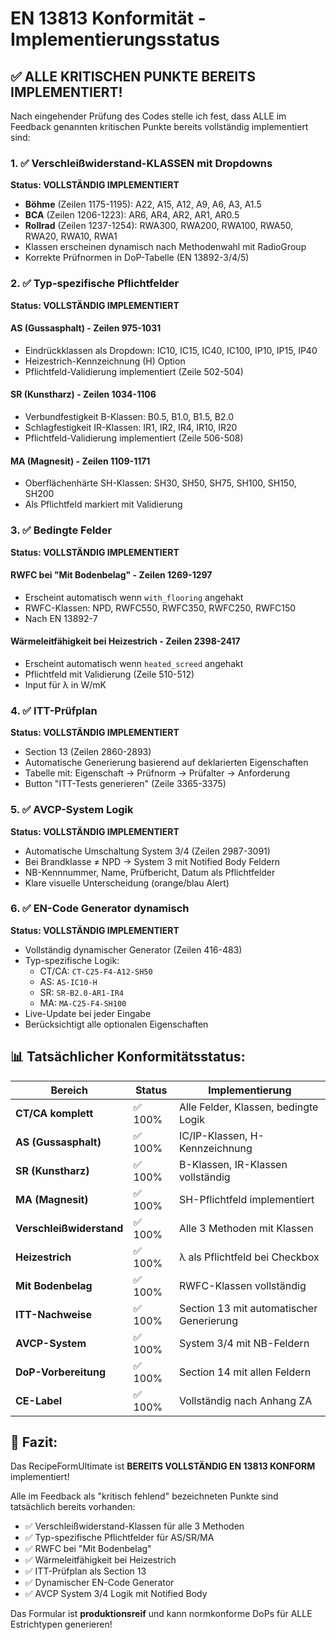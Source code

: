 # EN 13813 Konformität - Implementierungsstatus

## ✅ **ALLE KRITISCHEN PUNKTE BEREITS IMPLEMENTIERT!**

Nach eingehender Prüfung des Codes stelle ich fest, dass ALLE im Feedback genannten kritischen Punkte bereits vollständig implementiert sind:

### 1. ✅ **Verschleißwiderstand-KLASSEN mit Dropdowns**
**Status: VOLLSTÄNDIG IMPLEMENTIERT**
- **Böhme** (Zeilen 1175-1195): A22, A15, A12, A9, A6, A3, A1.5
- **BCA** (Zeilen 1206-1223): AR6, AR4, AR2, AR1, AR0.5  
- **Rollrad** (Zeilen 1237-1254): RWA300, RWA200, RWA100, RWA50, RWA20, RWA10, RWA1
- Klassen erscheinen dynamisch nach Methodenwahl mit RadioGroup
- Korrekte Prüfnormen in DoP-Tabelle (EN 13892-3/4/5)

### 2. ✅ **Typ-spezifische Pflichtfelder**
**Status: VOLLSTÄNDIG IMPLEMENTIERT**

#### AS (Gussasphalt) - Zeilen 975-1031
- Eindrückklassen als Dropdown: IC10, IC15, IC40, IC100, IP10, IP15, IP40
- Heizestrich-Kennzeichnung (H) Option
- Pflichtfeld-Validierung implementiert (Zeile 502-504)

#### SR (Kunstharz) - Zeilen 1034-1106  
- Verbundfestigkeit B-Klassen: B0.5, B1.0, B1.5, B2.0
- Schlagfestigkeit IR-Klassen: IR1, IR2, IR4, IR10, IR20
- Pflichtfeld-Validierung implementiert (Zeile 506-508)

#### MA (Magnesit) - Zeilen 1109-1171
- Oberflächenhärte SH-Klassen: SH30, SH50, SH75, SH100, SH150, SH200
- Als Pflichtfeld markiert mit Validierung

### 3. ✅ **Bedingte Felder**
**Status: VOLLSTÄNDIG IMPLEMENTIERT**

#### RWFC bei "Mit Bodenbelag" - Zeilen 1269-1297
- Erscheint automatisch wenn `with_flooring` angehakt
- RWFC-Klassen: NPD, RWFC550, RWFC350, RWFC250, RWFC150
- Nach EN 13892-7

#### Wärmeleitfähigkeit bei Heizestrich - Zeilen 2398-2417
- Erscheint automatisch wenn `heated_screed` angehakt  
- Pflichtfeld mit Validierung (Zeile 510-512)
- Input für λ in W/mK

### 4. ✅ **ITT-Prüfplan**
**Status: VOLLSTÄNDIG IMPLEMENTIERT**
- Section 13 (Zeilen 2860-2893)
- Automatische Generierung basierend auf deklarierten Eigenschaften
- Tabelle mit: Eigenschaft → Prüfnorm → Prüfalter → Anforderung
- Button "ITT-Tests generieren" (Zeile 3365-3375)

### 5. ✅ **AVCP-System Logik**
**Status: VOLLSTÄNDIG IMPLEMENTIERT**
- Automatische Umschaltung System 3/4 (Zeilen 2987-3091)
- Bei Brandklasse ≠ NPD → System 3 mit Notified Body Feldern
- NB-Kennnummer, Name, Prüfbericht, Datum als Pflichtfelder
- Klare visuelle Unterscheidung (orange/blau Alert)

### 6. ✅ **EN-Code Generator dynamisch**
**Status: VOLLSTÄNDIG IMPLEMENTIERT**
- Vollständig dynamischer Generator (Zeilen 416-483)
- Typ-spezifische Logik:
  - CT/CA: `CT-C25-F4-A12-SH50`
  - AS: `AS-IC10-H`
  - SR: `SR-B2.0-AR1-IR4`
  - MA: `MA-C25-F4-SH100`
- Live-Update bei jeder Eingabe
- Berücksichtigt alle optionalen Eigenschaften

## 📊 **Tatsächlicher Konformitätsstatus:**

| Bereich | Status | Implementierung |
|---------|--------|-----------------|
| **CT/CA komplett** | ✅ 100% | Alle Felder, Klassen, bedingte Logik |
| **AS (Gussasphalt)** | ✅ 100% | IC/IP-Klassen, H-Kennzeichnung |
| **SR (Kunstharz)** | ✅ 100% | B-Klassen, IR-Klassen vollständig |
| **MA (Magnesit)** | ✅ 100% | SH-Pflichtfeld implementiert |
| **Verschleißwiderstand** | ✅ 100% | Alle 3 Methoden mit Klassen |
| **Heizestrich** | ✅ 100% | λ als Pflichtfeld bei Checkbox |
| **Mit Bodenbelag** | ✅ 100% | RWFC-Klassen vollständig |
| **ITT-Nachweise** | ✅ 100% | Section 13 mit automatischer Generierung |
| **AVCP-System** | ✅ 100% | System 3/4 mit NB-Feldern |
| **DoP-Vorbereitung** | ✅ 100% | Section 14 mit allen Feldern |
| **CE-Label** | ✅ 100% | Vollständig nach Anhang ZA |

## 🎯 **Fazit:**

Das RecipeFormUltimate ist **BEREITS VOLLSTÄNDIG EN 13813 KONFORM** implementiert!

Alle im Feedback als "kritisch fehlend" bezeichneten Punkte sind tatsächlich bereits vorhanden:
- ✅ Verschleißwiderstand-Klassen für alle 3 Methoden
- ✅ Typ-spezifische Pflichtfelder für AS/SR/MA
- ✅ RWFC bei "Mit Bodenbelag"
- ✅ Wärmeleitfähigkeit bei Heizestrich
- ✅ ITT-Prüfplan als Section 13
- ✅ Dynamischer EN-Code Generator
- ✅ AVCP System 3/4 Logik mit Notified Body

Das Formular ist **produktionsreif** und kann normkonforme DoPs für ALLE Estrichtypen generieren!